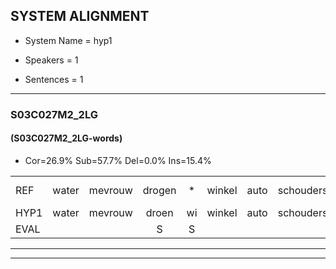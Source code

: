 
## SYSTEM ALIGNMENT

- System Name = hyp1

- Speakers = 1

- Sentences = 1

---

### S03C027M2_2LG

#### (S03C027M2_2LG-words)

- Cor=26.9%	Sub=57.7%	Del=0.0%	Ins=15.4%

|  |  |  |  |  |  |  |  |  |  |  |  |  |  |  |  |  |  |  |  |  |  |  |  |  |  |  |  |  |  |  |  |  |  |  |  |  |  |  |  |  |  |  |  |  |  |  |  |  |  |  |  |  |
|:--- |:---:|:---:|:---:|:---:|:---:|:---:|:---:|:---:|:---:|:---:|:---:|:---:|:---:|:---:|:---:|:---:|:---:|:---:|:---:|:---:|:---:|:---:|:---:|:---:|:---:|:---:|:---:|:---:|:---:|:---:|:---:|:---:|:---:|:---:|:---:|:---:|:---:|:---:|:---:|:---:|:---:|:---:|:---:|:---:|:---:|:---:|:---:|:---:|:---:|:---:|:---:|:---:|
| REF | water | mevrouw | drogen | * | winkel | auto | schouders | verhaal | koning | moeilijk | speelplaats | drinken | hoofdpijn | regen | vliegtuig | stoppen | opnieuw |  |  |  |  |  | gooien*(gooi) | sneeuwen | moeder | liedje | *(poot) | potlood | fietsbel*(fiets) | *(bed) | *(bel) | vinger | dichtbij | meisje | muziek | waarom |  | scheuren | lawaai | zwemmen | vuurwerk | appel*(april) | cola | kussen | eerste |  |  | kleuren | voetbal | vlinder | *s | *s |
| HYP1 | water | mevrouw | droen | wi | winkel | auto | schouders | verhaal | koning | konak | speelplat | krinken | hoofdpen | igen | vliegtuig | stoppen | opnieuw | horie | snee | wer | mder | leet | je | poot | potloot | giets | net | belvinder | deek | da | nasjel | chauffeur | ofer | nu | gek? | waarom | schuren | lawai | jen | men | vuurwerk | april | conla | kussen | eerste | circus | sui | kuis | kleur | en | voetbal | viender |
| EVAL |  |  | S | S |  |  |  |  |  | S | S | S | S | S |  |  |  | I | I | I | I | I | S | S | S | S | S | S | S | S | S | S | S | S | S |  | I | S | S | S |  | S | S |  |  | I | I | S | S | S | S | S |
---

---
